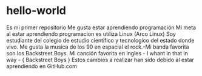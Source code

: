 # hello-world
Es mi primer repositorio
Me gusta estar aprendiendo programación
Mi meta al estar aprendiendo programacion es utiliza Linux
(Arco Linux)
Soy estudiante del colegio de estudio cientifico y tecnologico del estado donde vivo.
Me gusta la musica de los 90 en espacial el rock.-Mi banda favorita son los Backstreet Boys.
Mi canción favorita en ingles - I whant in that in way - { Backstreet Boys } 
Estos cambios a realizar han sido debido al estar aprendiendo en GitHub.com
